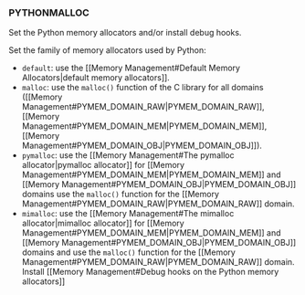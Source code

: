 ### PYTHONMALLOC
Set the Python memory allocators and/or install debug hooks.

Set the family of memory allocators used by Python:

- `default`: use the [[Memory Management#Default Memory Allocators|default memory allocators]].
- `malloc`: use the `malloc()` function of the C library for all domains ([[Memory Management#PYMEM_DOMAIN_RAW|PYMEM_DOMAIN_RAW]], [[Memory Management#PYMEM_DOMAIN_MEM|PYMEM_DOMAIN_MEM]], [[Memory Management#PYMEM_DOMAIN_OBJ|PYMEM_DOMAIN_OBJ]]).
- `pymalloc`: use the [[Memory Management#The pymalloc allocator|pymalloc allocator]] for [[Memory Management#PYMEM_DOMAIN_MEM|PYMEM_DOMAIN_MEM]] and [[Memory Management#PYMEM_DOMAIN_OBJ|PYMEM_DOMAIN_OBJ]] domains use the `malloc()` function for the [[Memory Management#PYMEM_DOMAIN_RAW|PYMEM_DOMAIN_RAW]] domain.
- `mimalloc`: use the [[Memory Management#The mimalloc allocator|mimalloc allocator]] for [[Memory Management#PYMEM_DOMAIN_MEM|PYMEM_DOMAIN_MEM]] and [[Memory Management#PYMEM_DOMAIN_OBJ|PYMEM_DOMAIN_OBJ]] domains and use the `malloc()` function for the [[Memory Management#PYMEM_DOMAIN_RAW|PYMEM_DOMAIN_RAW]] domain.
Install [[Memory Management#Debug hooks on the Python memory allocators]]
